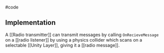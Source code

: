 #code 

## Implementation
A [[Radio transmitter]] can transmit messages by calling `OnRecieveMessage` on a [[radio listener]] by using a physics collider which scans on a selectable [[Unity Layer]], giving it a [[radio message]].